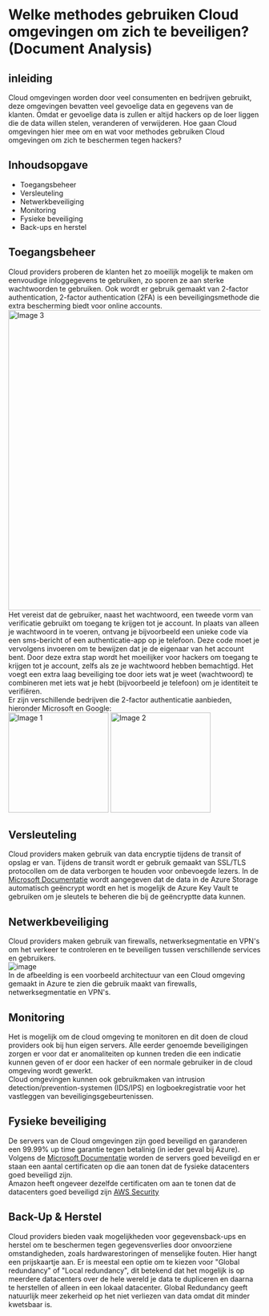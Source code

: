 # Welke methodes gebruiken Cloud omgevingen om zich te beveiligen? (Document Analysis)

## inleiding
Cloud omgevingen worden door veel consumenten en bedrijven gebruikt, deze omgevingen bevatten veel gevoelige data en gegevens van de klanten. Omdat er gevoelige data is zullen er altijd hackers op de loer liggen die de data willen stelen, veranderen of verwijderen. Hoe gaan Cloud omgevingen hier mee om en wat voor methodes gebruiken Cloud omgevingen om zich te beschermen tegen hackers?

## Inhoudsopgave
- Toegangsbeheer
- Versleuteling
- Netwerkbeveiliging
- Monitoring
- Fysieke beveiliging
- Back-ups en herstel

## Toegangsbeheer
Cloud providers proberen de klanten het zo moeilijk mogelijk te maken om eenvoudige inloggegevens te gebruiken, zo sporen ze aan sterke wachtwoorden te gebruiken. Ook wordt er gebruik gemaakt van 2-factor authentication, 2-factor authentication (2FA) is een beveiligingsmethode die extra bescherming biedt voor online accounts.  
<img src="https://github.com/BrucevandeVen/Cloud-Exploits/assets/58031089/ea9d793f-b233-43b0-b5dd-90f20a9c7cbc" width="600" alt="Image 3">  
Het vereist dat de gebruiker, naast het wachtwoord, een tweede vorm van verificatie gebruikt om toegang te krijgen tot je account. In plaats van alleen je wachtwoord in te voeren, ontvang je bijvoorbeeld een unieke code via een sms-bericht of een authenticatie-app op je telefoon. Deze code moet je vervolgens invoeren om te bewijzen dat je de eigenaar van het account bent. Door deze extra stap wordt het moeilijker voor hackers om toegang te krijgen tot je account, zelfs als ze je wachtwoord hebben bemachtigd. Het voegt een extra laag beveiliging toe door iets wat je weet (wachtwoord) te combineren met iets wat je hebt (bijvoorbeeld je telefoon) om je identiteit te verifiëren.  
Er zijn verschillende bedrijven die 2-factor authenticatie aanbieden, hieronder Microsoft en Google:  
<img src="https://github.com/BrucevandeVen/Cloud-Exploits/assets/58031089/8d67885c-a3f7-49a9-9a8c-1bae1361ba20" width="200" alt="Image 1">
<img src="https://github.com/BrucevandeVen/Cloud-Exploits/assets/58031089/f38ce718-4e7a-4f4b-9e8f-acb5ce41a1a4" width="200" alt="Image 2">

## Versleuteling
Cloud providers maken gebruik van data encryptie tijdens de transit of opslag er van. Tijdens de transit wordt er gebruik gemaakt van SSL/TLS protocollen om de data verborgen te houden voor onbevoegde lezers. In de [Microsoft Documentatie](https://learn.microsoft.com/en-us/azure/security/fundamentals/data-encryption-best-practices) wordt aangegeven dat de data in de Azure Storage automatisch geëncrypt wordt en het is mogelijk de Azure Key Vault te gebruiken om je sleutels te beheren die bij de geëncryptte data kunnen.

## Netwerkbeveiliging
Cloud providers maken gebruik van firewalls, netwerksegmentatie en VPN's om het verkeer te controleren en te beveiligen tussen verschillende services en gebruikers.  
![image](https://github.com/BrucevandeVen/Cloud-Exploits/assets/58031089/43381e89-ad8f-4ee1-97b4-79c210fed9c4)  
In de afbeelding is een voorbeeld architectuur van een Cloud omgeving gemaakt in Azure te zien die gebruik maakt van firewalls, netwerksegmentatie en VPN's.

## Monitoring
Het is mogelijk om de cloud omgeving te monitoren en dit doen de cloud providers ook bij hun eigen servers. Alle eerder genoemde beveiligingen zorgen er voor dat er anomaliteiten op kunnen treden die een indicatie kunnen geven of er door een hacker of een normale gebruiker in de cloud omgeving wordt gewerkt.  
Cloud omgevingen kunnen ook gebruikmaken van intrusion detection/prevention-systemen (IDS/IPS) en logboekregistratie voor het vastleggen van beveiligingsgebeurtenissen.

## Fysieke beveiliging
De servers van de Cloud omgevingen zijn goed beveiligd en garanderen een 99.99% up time garantie tegen betalinig (in ieder geval bij Azure). Volgens de [Microsoft Documentatie](https://learn.microsoft.com/en-us/compliance/assurance/assurance-datacenter-security) worden de servers goed beveiligd en er staan een aantal certificaten op die aan tonen dat de fysieke datacenters goed beveiligd zijn.  
Amazon heeft ongeveer dezelfde certificaten om aan te tonen dat de datacenters goed beveiligd zijn [AWS Security](https://aws.amazon.com/compliance/data-center/controls/)

## Back-Up & Herstel
Cloud providers bieden vaak mogelijkheden voor gegevensback-ups en herstel om te beschermen tegen gegevensverlies door onvoorziene omstandigheden, zoals hardwarestoringen of menselijke fouten. Hier hangt een prijskaartje aan. Er is meestal een optie om te kiezen voor "Global redundancy" of "Local redundancy", dit betekend dat het mogelijk is op meerdere datacenters over de hele wereld je data te dupliceren en daarna te herstellen of alleen in een lokaal datacenter. Global Redundancy geeft natuurlijk meer zekerheid op het niet verliezen van data omdat dit minder kwetsbaar is. 





